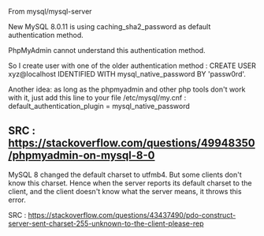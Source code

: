 From mysql/mysql-server

New MySQL 8.0.11 is using caching_sha2_password as default authentication method.

PhpMyAdmin cannot understand this authentication method.

So I create user with one of the older authentication method : CREATE USER xyz@localhost IDENTIFIED WITH mysql_native_password BY 'passw0rd'.

Another idea: as long as the phpmyadmin and other php tools don't work with it, just add this line to your file /etc/mysql/my.cnf : default_authentication_plugin = mysql_native_password

SRC : https://stackoverflow.com/questions/49948350/phpmyadmin-on-mysql-8-0
--------------------------
MySQL 8 changed the default charset to utfmb4. But some clients don't know this charset. Hence when the server reports its default charset to the client, and the client doesn't know what the server means, it throws this error.

SRC : https://stackoverflow.com/questions/43437490/pdo-construct-server-sent-charset-255-unknown-to-the-client-please-rep
    
